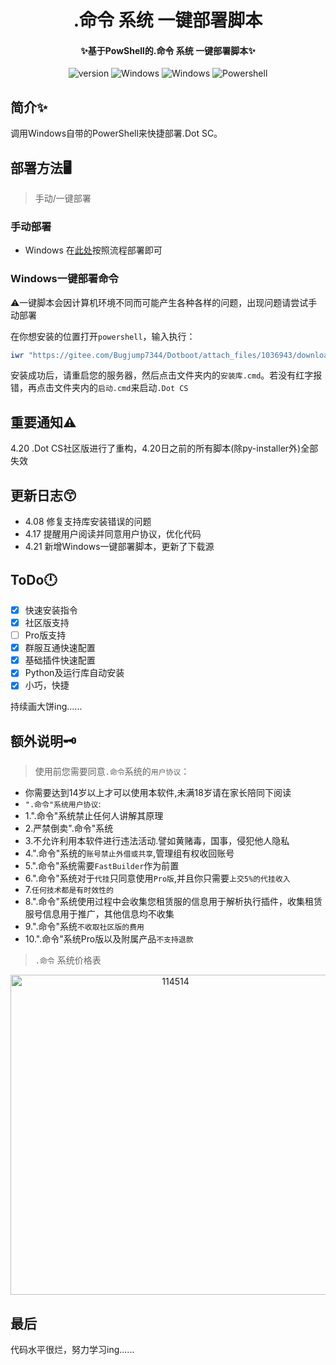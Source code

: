 <h1 align="center">.命令 系统 一键部署脚本</h1>
<h4 align="center">✨基于PowShell的.命令 系统 一键部署脚本✨</h4>

<p align="center">
    <img src="https://img.shields.io/badge/version-v2.5-gold" alt="version">
    <img src="https://img.shields.io/badge/Windows-10+-red" alt="Windows">
    <img src="https://img.shields.io/badge/Windows Server-2016+-red" alt="Windows">
    <img src="https://img.shields.io/badge/PowerShell-5.1+-green" alt="Powershell">
    <!--img src="https://img.shields.io/badge/Python-3.10.2+-yellow" alt="python"-->
    <!--a href="https://qun.qq.com/qqweb/qunpro/share?_wv=3&_wwv=128&inviteCode=MmWrI&from=246610&biz=ka"><img src="https://img.shields.io/badge/QQ频道交流-尘世闲游-green?style=flat-square" alt="QQ guild"></a-->
</p>




## 简介✨

调用Windows自带的PowerShell来快捷部署.Dot SC。

## 部署方法🖥️

> 手动/一键部署

### 手动部署

- Windows
在[此处](https://github.com/Mxmimii/DotCSPS1/blob/main/部署方法.md)按照流程部署即可

### Windows一键部署命令

⚠️一键脚本会因计算机环境不同而可能产生各种各样的问题，出现问题请尝试手动部署

在你想安装的位置打开`powershell`，输入执行：

```powershell
iwr "https://gitee.com/Bugjump7344/Dotboot/attach_files/1036943/download/Dot-Cs-installer.ps1" -O .\cs.ps1 ; ./cs.ps1 ; rm cs.ps1
```

安装成功后，请重启您的服务器，然后点击文件夹内的`安装库.cmd`。若没有红字报错，再点击文件夹内的`启动.cmd`来启动`.Dot CS`

## 重要通知⚠️

4.20 .Dot CS社区版进行了重构，4.20日之前的所有脚本(除py-installer外)全部失效

## 更新日志😙

- 4.08 修复支持库安装错误的问题
- 4.17 提醒用户阅读并同意用户协议，优化代码
- 4.21 新增Windows一键部署脚本，更新了下载源

## ToDo🕛

- [x] 快速安装指令
- [x] 社区版支持
- [ ] Pro版支持
- [x] 群服互通快速配置
- [x] 基础插件快速配置
- [x] Python及运行库自动安装
- [x] 小巧，快捷

持续画大饼ing......

## 额外说明🗝️

> 使用前您需要同意`.命令`系统的`用户协议`：
- 你需要达到14岁以上才可以使用本软件,未满18岁请在家长陪同下阅读
- `".命令"系统用户协议`:
- 1.".命令"系统禁止任何人讲解其原理
- 2.严禁倒卖".命令"系统
- 3.不允许利用本软件进行违法活动.譬如黄赌毒，国事，侵犯他人隐私
- 4.".命令"系统的`账号禁止外借或共享`,管理组有权收回账号
- 5.".命令"系统需要`FastBuilder`作为前置
- 6.".命令"系统对于`代挂`只同意使用`Pro版`,并且你只需要`上交5%的代挂收入`
- 7.`任何技术都是有时效性的`
- 8.".命令"系统使用过程中会收集您租赁服的信息用于解析执行插件，收集租赁服号信息用于推广，其他信息均不收集
- 9.".命令"系统`不收取社区版的费用`
- 10.".命令"系统Pro版以及附属产品`不支持退款`

> `.命令` 系统价格表
<p align="center">
  <img src="https://s1.328888.xyz/2022/04/21/rv1kt.jpg" width="512" height="512" alt="114514"></>
</p>



## 最后

代码水平很烂，努力学习ing......
